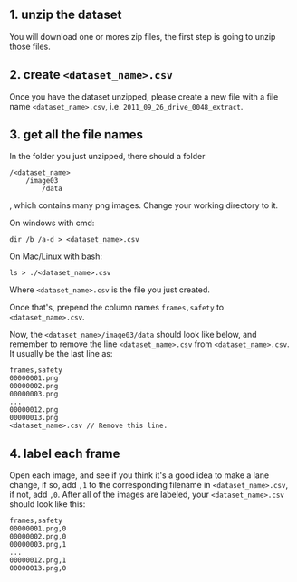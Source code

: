## 1. unzip the dataset

You will download one or mores zip files, the first step is going to unzip those files.

## 2. create `<dataset_name>.csv`

Once you have the dataset unzipped, please create a new file with a file name `<dataset_name>.csv`, i.e. `2011_09_26_drive_0048_extract`. 

## 3. get all the file names

In the folder you just unzipped, there should a folder 
```
/<dataset_name>
    /image03
        /data
```
, which contains many png images. Change your working directory to it.

On windows with cmd:

`dir /b /a-d > <dataset_name>.csv`

On Mac/Linux with bash:

`ls > ./<dataset_name>.csv`

Where `<dataset_name>.csv` is the file you just created.

Once that's, prepend the column names `frames,safety` to `<dataset_name>.csv`.

Now, the `<dataset_name>/image03/data` should look like below, and remember to remove the line `<dataset_name>.csv` from `<dataset_name>.csv`. It usually be the last line as:

```
frames,safety
00000001.png
00000002.png
00000003.png
...
00000012.png
00000013.png
<dataset_name>.csv // Remove this line.
```

## 4. label each frame

Open each image, and see if you think it's a good idea to make a lane change, if so, add `,1` to the corresponding filename in `<dataset_name>.csv`, if not, add `,0`. After all of the images are labeled, your `<dataset_name>.csv` should look like this:

```
frames,safety
00000001.png,0
00000002.png,0
00000003.png,1
...
00000012.png,1
00000013.png,0
```